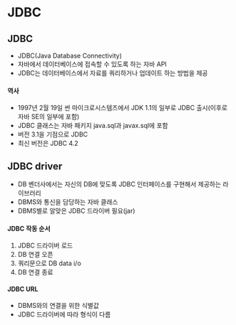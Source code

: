 # JDBC

## JDBC
- JDBC(Java Database Connectivity)
- 자바에서 데이터베이스에 접속할 수 있도록 하는 자바 API
- JDBC는 데이터베이스에서 자료를 쿼리하거나 업데이트 하는 방법을 제공

#### 역사
- 1997년 2월 19일 썬 마이크로시스템즈에서 JDK 1.1의 일부로 JDBC 출시(이후로 자바 SE의 일부에 포함)
- JDBC 클래스는 자바 패키지 java.sql과 javax.sql에 포함
- 버전 3.1을 기점으로 JDBC
- 최신 버전은 JDBC 4.2

## JDBC driver
- DB 벤더사에서는 자신의 DB에 맞도록 JDBC 인터페이스를 구현해서 제공하는 라이브러리
- DBMS와 통신을 담당하는 자바 클래스
- DBMS별로 알맞은 JDBC 드라이버 필요(jar)

#### JDBC 작동 순서
1. JDBC 드라이버 로드
2. DB 연결 오픈
3. 쿼리문으로 DB data i/o
4. DB 연결 종료

#### JDBC URL
- DBMS와의 연결을 위한 식별값
- JDBC 드라이버에 따라 형식이 다름
